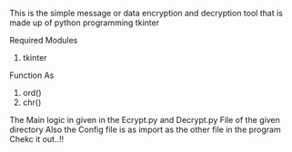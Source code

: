 This is the simple message or data encryption and decryption tool that is made up of python programming tkinter 

Required Modules 
1) tkinter

Function As 
1) ord()
2) chr()

The Main logic in given in the Ecrypt.py and Decrypt.py File of the given directory 
Also the Config file is as import as the other file in the program Chekc it out..!!

